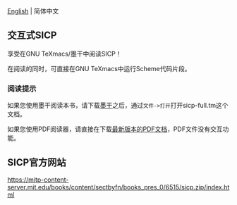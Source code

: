[English](./README_EN.md) | 简体中文

## 交互式SICP

享受在GNU TeXmacs/墨干中阅读SICP！

在阅读的同时，可直接在GNU TeXmacs中运行Scheme代码片段。

### 阅读提示
如果您使用墨干阅读本书，请下载[墨干](https://gitee.com/XmacsLabs/mogan)之后，通过`文件->打开`打开sicp-full.tm这个文档。

如果您使用PDF阅读器，请直接在下载[最新版本的PDF文档](https://gitee.com/XmacsLabs/interactive-sicp/releases/v2)，PDF文件没有交互功能。

## SICP官方网站
https://mitp-content-server.mit.edu/books/content/sectbyfn/books_pres_0/6515/sicp.zip/index.html

